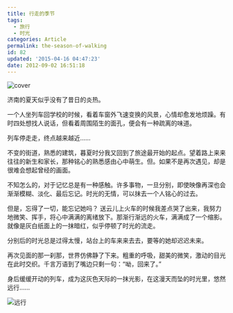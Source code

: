 ```yaml
---
title: 行走的季节
tags:
  - 旅行
  - 时光
categories: Article
permalink: the-season-of-walking
id: 82
updated: '2015-04-16 04:47:23'
date: 2012-09-02 16:51:18
---
```


![cover](https://cat.yufan.me/cats/010909rc3.jpg)

济南的夏天似乎没有了昔日的炎热。

一个人坐列车回学校的时候，看着车窗外飞速变换的风景，心情却愈发地烦躁。有时四处想找人说话，但看着周围陌生的面孔，便会有一种疏离的味道。

列车停走走，终点越来越近……

<!--more-->

不变的街道，熟悉的建筑，暮夏时分我又回到了旅途最开始的起点。望着路上来来往往的新生和家长，那种铭心的熟悉感由心中萌生。但。如果不是再次遇见，却是很难会想起曾经的画面。

不知怎么的，对于记忆总是有一种感触。许多事物，一旦分别，即使映像再深也会渐渐模糊、淡化、最后忘记。时光的无情，可以抹去一个人铭心的过去。

但是，忘得了一切，能忘记她吗？
送云儿上火车的时候我差点哭了出来，我努力地微笑、挥手，将心中满满的离绪放下。那渐行渐远的火车，满满成了一个缩影。就像是灰白纸面上的一抹暗红，似乎停顿了时光的流走。

分别后的时光总是过得太慢，站台上的车来来去去，要等的她却迟迟未来。

再次见面的那一刹那，世界仿佛静了下来。粗重的呼吸，甜美的微笑，激动的目光在此时交织。千言万语到了嘴边只剩一句：“呦，回来了。”

身后缓缓开动的列车，成为这灰色天际的一抹光影，在这漫天而坠的时光里，悠然远行……

![远行](https://cat.yufan.me/cats/010909oJ3.jpg)
